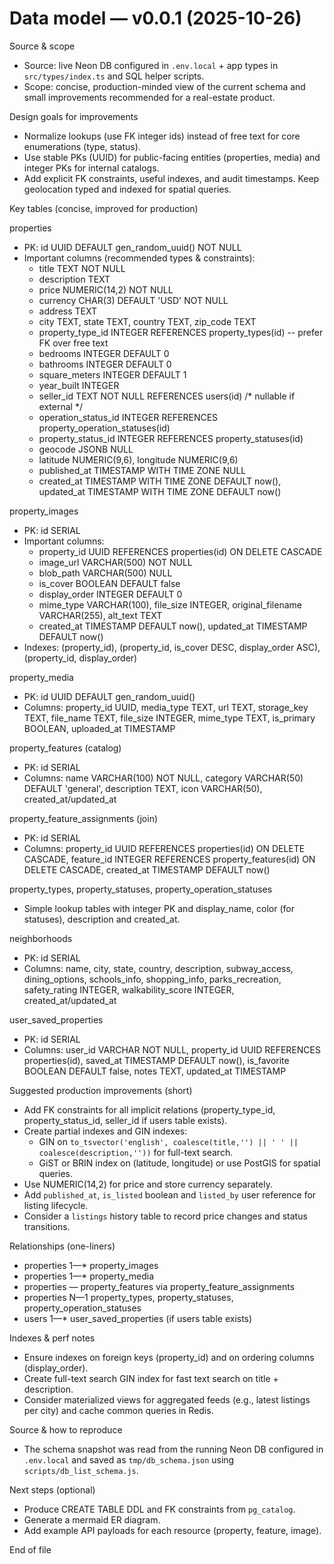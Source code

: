 # Data model — v0.0.1 (2025-10-26)

Source & scope
- Source: live Neon DB configured in `.env.local` + app types in `src/types/index.ts` and SQL helper scripts.
- Scope: concise, production-minded view of the current schema and small improvements recommended for a real-estate product.

Design goals for improvements
- Normalize lookups (use FK integer ids) instead of free text for core enumerations (type, status).
- Use stable PKs (UUID) for public-facing entities (properties, media) and integer PKs for internal catalogs.
- Add explicit FK constraints, useful indexes, and audit timestamps. Keep geolocation typed and indexed for spatial queries.

Key tables (concise, improved for production)

properties
- PK: id UUID DEFAULT gen_random_uuid() NOT NULL
- Important columns (recommended types & constraints):
  - title TEXT NOT NULL
  - description TEXT
  - price NUMERIC(14,2) NOT NULL
  - currency CHAR(3) DEFAULT 'USD' NOT NULL
  - address TEXT
  - city TEXT, state TEXT, country TEXT, zip_code TEXT
  - property_type_id INTEGER REFERENCES property_types(id) -- prefer FK over free text
  - bedrooms INTEGER DEFAULT 0
  - bathrooms INTEGER DEFAULT 0
  - square_meters INTEGER DEFAULT 1
  - year_built INTEGER
  - seller_id TEXT NOT NULL REFERENCES users(id) /* nullable if external */
  - operation_status_id INTEGER REFERENCES property_operation_statuses(id)
  - property_status_id INTEGER REFERENCES property_statuses(id)
  - geocode JSONB NULL
  - latitude NUMERIC(9,6), longitude NUMERIC(9,6)
  - published_at TIMESTAMP WITH TIME ZONE NULL
  - created_at TIMESTAMP WITH TIME ZONE DEFAULT now(), updated_at TIMESTAMP WITH TIME ZONE DEFAULT now()

property_images
- PK: id SERIAL
- Important columns:
  - property_id UUID REFERENCES properties(id) ON DELETE CASCADE
  - image_url VARCHAR(500) NOT NULL
  - blob_path VARCHAR(500) NULL
  - is_cover BOOLEAN DEFAULT false
  - display_order INTEGER DEFAULT 0
  - mime_type VARCHAR(100), file_size INTEGER, original_filename VARCHAR(255), alt_text TEXT
  - created_at TIMESTAMP DEFAULT now(), updated_at TIMESTAMP DEFAULT now()
- Indexes: (property_id), (property_id, is_cover DESC, display_order ASC), (property_id, display_order)

property_media
- PK: id UUID DEFAULT gen_random_uuid()
- Columns: property_id UUID, media_type TEXT, url TEXT, storage_key TEXT, file_name TEXT, file_size INTEGER, mime_type TEXT, is_primary BOOLEAN, uploaded_at TIMESTAMP

property_features (catalog)
- PK: id SERIAL
- Columns: name VARCHAR(100) NOT NULL, category VARCHAR(50) DEFAULT 'general', description TEXT, icon VARCHAR(50), created_at/updated_at

property_feature_assignments (join)
- PK: id SERIAL
- Columns: property_id UUID REFERENCES properties(id) ON DELETE CASCADE, feature_id INTEGER REFERENCES property_features(id) ON DELETE CASCADE, created_at TIMESTAMP DEFAULT now()

property_types, property_statuses, property_operation_statuses
- Simple lookup tables with integer PK and display_name, color (for statuses), description and created_at.

neighborhoods
- PK: id SERIAL
- Columns: name, city, state, country, description, subway_access, dining_options, schools_info, shopping_info, parks_recreation, safety_rating INTEGER, walkability_score INTEGER, created_at/updated_at

user_saved_properties
- PK: id SERIAL
- Columns: user_id VARCHAR NOT NULL, property_id UUID REFERENCES properties(id), saved_at TIMESTAMP DEFAULT now(), is_favorite BOOLEAN DEFAULT false, notes TEXT, updated_at TIMESTAMP

Suggested production improvements (short)
- Add FK constraints for all implicit relations (property_type_id, property_status_id, seller_id if users table exists).
- Create partial indexes and GIN indexes:
  - GIN on `to_tsvector('english', coalesce(title,'') || ' ' || coalesce(description,''))` for full-text search.
  - GiST or BRIN index on (latitude, longitude) or use PostGIS for spatial queries.
- Use NUMERIC(14,2) for price and store currency separately.
- Add `published_at`, `is_listed` boolean and `listed_by` user reference for listing lifecycle.
- Consider a `listings` history table to record price changes and status transitions.

Relationships (one-liners)
- properties 1—* property_images
- properties 1—* property_media
- properties *—* property_features via property_feature_assignments
- properties N—1 property_types, property_statuses, property_operation_statuses
- users 1—* user_saved_properties (if users table exists)

Indexes & perf notes
- Ensure indexes on foreign keys (property_id) and on ordering columns (display_order).
- Create full-text search GIN index for fast text search on title + description.
- Consider materialized views for aggregated feeds (e.g., latest listings per city) and cache common queries in Redis.

Source & how to reproduce
- The schema snapshot was read from the running Neon DB configured in `.env.local` and saved as `tmp/db_schema.json` using `scripts/db_list_schema.js`.

Next steps (optional)
- Produce CREATE TABLE DDL and FK constraints from `pg_catalog`.
- Generate a mermaid ER diagram.
- Add example API payloads for each resource (property, feature, image).

End of file

